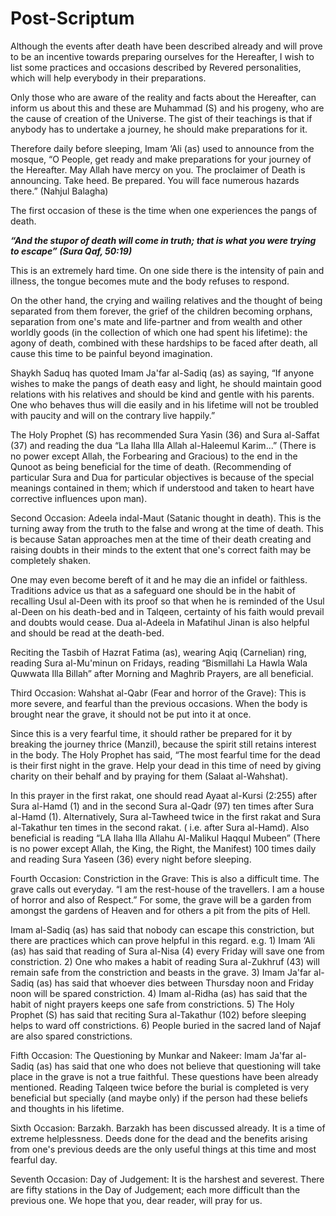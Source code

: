 Post-Scriptum
=============

Although the events after death have been described already and will
prove to be an incentive towards preparing ourselves for the Hereafter,
I wish to list some practices and occasions described by Revered
personalities, which will help everybody in their preparations.

Only those who are aware of the reality and facts about the Hereafter,
can inform us about this and these are Muhammad (S) and his progeny, who
are the cause of creation of the Universe. The gist of their teachings
is that if anybody has to undertake a journey, he should make
preparations for it.

Therefore daily before sleeping, Imam ‘Ali (as) used to announce from
the mosque, “O People, get ready and make preparations for your journey
of the Hereafter. May Allah have mercy on you. The proclaimer of Death
is announcing. Take heed. Be prepared. You will face numerous hazards
there.” (Nahjul Balagha)

The first occasion of these is the time when one experiences the pangs
of death.

***“And the stupor of death will come in truth; that is what you were
trying to escape” (Sura Qaf, 50:19)***

This is an extremely hard time. On one side there is the intensity of
pain and illness, the tongue becomes mute and the body refuses to
respond.

On the other hand, the crying and wailing relatives and the thought of
being separated from them forever, the grief of the children becoming
orphans, separation from one's mate and life-partner and from wealth and
other worldly goods (in the collection of which one had spent his
lifetime): the agony of death, combined with these hardships to be faced
after death, all cause this time to be painful beyond imagination.

Shaykh Saduq has quoted Imam Ja'far al-Sadiq (as) as saying, “If anyone
wishes to make the pangs of death easy and light, he should maintain
good relations with his relatives and should be kind and gentle with his
parents. One who behaves thus will die easily and in his lifetime will
not be troubled with paucity and will on the contrary live happily.”

The Holy Prophet (S) has recommended Sura Yasin (36) and Sura al-Saffat
(37) and reading the dua “La Ilaha Illa Allah al-Haleemul Karim...”
(There is no power except Allah, the Forbearing and Gracious) to the end
in the Qunoot as being beneficial for the time of death. (Recommending
of particular Sura and Dua for particular objectives is because of the
special meanings contained in them; which if understood and taken to
heart have corrective influences upon man).

Second Occasion: Adeela indal-Maut (Satanic thought in death). This is
the turning away from the truth to the false and wrong at the time of
death. This is because Satan approaches men at the time of their death
creating and raising doubts in their minds to the extent that one's
correct faith may be completely shaken.

One may even become bereft of it and he may die an infidel or faithless.
Traditions advice us that as a safeguard one should be in the habit of
recalling Usul al-Deen with its proof so that when he is reminded of the
Usul al-Deen on his death-bed and in Talqeen, certainty of his faith
would prevail and doubts would cease. Dua al-Adeela in Mafatihul Jinan
is also helpful and should be read at the death-bed.

Reciting the Tasbih of Hazrat Fatima (as), wearing Aqiq (Carnelian)
ring, reading Sura al-Mu'minun on Fridays, reading “Bismillahi La Hawla
Wala Quwwata Illa Billah” after Morning and Maghrib Prayers, are all
beneficial.

Third Occasion: Wahshat al-Qabr (Fear and horror of the Grave): This is
more severe, and fearful than the previous occasions. When the body is
brought near the grave, it should not be put into it at once.

Since this is a very fearful time, it should rather be prepared for it
by breaking the journey thrice (Manzil), because the spirit still
retains interest in the body. The Holy Prophet has said, “The most
fearful time for the dead is their first night in the grave. Help your
dead in this time of need by giving charity on their behalf and by
praying for them (Salaat al-Wahshat).

In this prayer in the first rakat, one should read Ayaat al-Kursi
(2:255) after Sura al-Hamd (1) and in the second Sura al-Qadr (97) ten
times after Sura al-Hamd (1). Alternatively, Sura al-Tawheed twice in
the first rakat and Sura al-Takathur ten times in the second rakat. (
i.e. after Sura al-Hamd). Also beneficial is reading “LA Ilaha Illa
Allahu Al-Malikul Haqqul Mubeen” (There is no power except Allah, the
King, the Right, the Manifest) 100 times daily and reading Sura Yaseen
(36) every night before sleeping.

Fourth Occasion: Constriction in the Grave: This is also a difficult
time. The grave calls out everyday. “I am the rest-house of the
travellers. I am a house of horror and also of Respect.” For some, the
grave will be a garden from amongst the gardens of Heaven and for others
a pit from the pits of Hell.

Imam al-Sadiq (as) has said that nobody can escape this constriction,
but there are practices which can prove helpful in this regard. e.g. 1)
Imam ‘Ali (as) has said that reading of Sura al-Nisa (4) every Friday
will save one from constriction. 2) One who makes a habit of reading
Sura al-Zukhruf (43) will remain safe from the constriction and beasts
in the grave. 3) Imam Ja'far al-Sadiq (as) has said that whoever dies
between Thursday noon and Friday noon will be spared constriction. 4)
Imam al-Ridha (as) has said that the habit of night prayers keeps one
safe from constrictions. 5) The Holy Prophet (S) has said that reciting
Sura al-Takathur (102) before sleeping helps to ward off constrictions.
6) People buried in the sacred land of Najaf are also spared
constrictions.

Fifth Occasion: The Questioning by Munkar and Nakeer: Imam Ja'far
al-Sadiq (as) has said that one who does not believe that questioning
will take place in the grave is not a true faithful. These questions
have been already mentioned. Reading Talqeen twice before the burial is
completed is very beneficial but specially (and maybe only) if the
person had these beliefs and thoughts in his lifetime.

Sixth Occasion: Barzakh. Barzakh has been discussed already. It is a
time of extreme helplessness. Deeds done for the dead and the benefits
arising from one's previous deeds are the only useful things at this
time and most fearful day.

Seventh Occasion: Day of Judgement: It is the harshest and severest.
There are fifty stations in the Day of Judgement; each more difficult
than the previous one. We hope that you, dear reader, will pray for us.


